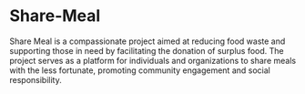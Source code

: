 # Share-Meal
Share Meal is a compassionate project aimed at reducing food waste and supporting those in need by facilitating the donation of surplus food. The project serves as a platform for individuals and organizations to share meals with the less fortunate, promoting community engagement and social responsibility.
